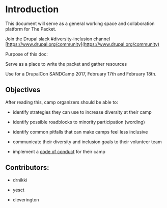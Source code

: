 # Introduction

This document will serve as a general working space and collaboration platform for The Packet.

Join the Drupal slack #diversity-inclusion channel [https://www.drupal.org/community](https://www.drupal.org/community)

Purpose of this doc:

Serve as a place to write the packet and gather resources

Use for a DrupalCon SANDCamp 2017, February 17th and February 18th.

## Objectives

After reading this, camp organizers should be able to:

* identify strategies they can use to increase diversity at their camp

* identify possible roadblocks to minority participation (wording)

* identify common pitfalls that can make camps feel less inclusive

* communicate their diversity and inclusion goals to their volunteer team

* implement a [code of conduct](https://events.drupal.org/neworleans2016/code-conduct) for their camp

## Contributors:

* drnikki

* yesct

* cleverington
